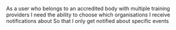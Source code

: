 As a user who belongs to an accredited body with multiple training providers
I need the ability to choose which organisations I receive notifications about
So that I only get notified about specific events
